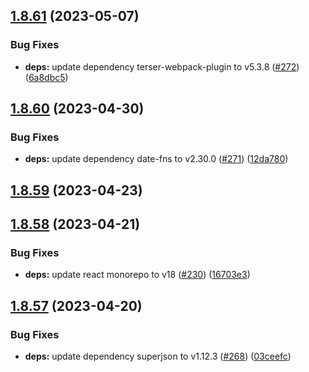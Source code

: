 ## [1.8.61](https://github.com/dds/bosabosa.org/compare/v1.8.60...v1.8.61) (2023-05-07)


### Bug Fixes

* **deps:** update dependency terser-webpack-plugin to v5.3.8 ([#272](https://github.com/dds/bosabosa.org/issues/272)) ([6a8dbc5](https://github.com/dds/bosabosa.org/commit/6a8dbc5da588bfb538a9c5465ac6307e44885727))



## [1.8.60](https://github.com/dds/bosabosa.org/compare/v1.8.59...v1.8.60) (2023-04-30)


### Bug Fixes

* **deps:** update dependency date-fns to v2.30.0 ([#271](https://github.com/dds/bosabosa.org/issues/271)) ([12da780](https://github.com/dds/bosabosa.org/commit/12da78078c566d233154aaa8429bb89ea8e51907))



## [1.8.59](https://github.com/dds/bosabosa.org/compare/v1.8.58...v1.8.59) (2023-04-23)



## [1.8.58](https://github.com/dds/bosabosa.org/compare/v1.8.57...v1.8.58) (2023-04-21)


### Bug Fixes

* **deps:** update react monorepo to v18 ([#230](https://github.com/dds/bosabosa.org/issues/230)) ([16703e3](https://github.com/dds/bosabosa.org/commit/16703e360c88a5047b179f895192390dc08f8bb8))



## [1.8.57](https://github.com/dds/bosabosa.org/compare/v1.8.56...v1.8.57) (2023-04-20)


### Bug Fixes

* **deps:** update dependency superjson to v1.12.3 ([#268](https://github.com/dds/bosabosa.org/issues/268)) ([03ceefc](https://github.com/dds/bosabosa.org/commit/03ceefc9d7cec9f3d5b59b0e7573b7c04ed1d938))



